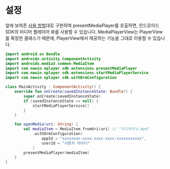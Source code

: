 # 설정

앞에 보여준 [사용 방법](../../how_to_use/home.md)대로 구현하여 presentMediaPlayer를 호출하면, 안드로이드 SDK의 미디어 플레이어 뷰를 사용할 수 있습니다. MediaPlayerView는 PlayerView를 확장한 클래스기 때문에, PlayerView에서 제공하는 기능을 그대로 이용할 수 있습니다. 

```kotlin
import android.os.Bundle
import androidx.activity.ComponentActivity
import androidx.media3.common.MediaItem
import com.newin.nplayer.sdk.extensions.presentMediaPlayer
import com.newin.nplayer.sdk.extensions.startMediaPlayerService
import com.newin.nplayer.sdk.withDrmConfiguration

class MainActivity : ComponentActivity() {
    override fun onCreate(savedInstanceState: Bundle?) {
        super.onCreate(savedInstanceState)
        if (savedInstanceState == null) {
            startMediaPlayerService()
        }
    }

    fun openMedia(uri: String) {
        val mediaItem = MediaItem.fromUri(uri) // "미디어주소.mp4"
            .withDrmConfiguration(
                appId = "xxxxxxxx-xxxx-xxxx-xxxx-xxxxxxxxxxx",
                userId = "사용자 아이디"
            )
        presentMediaPlayer(mediaItem)
    }
}
```